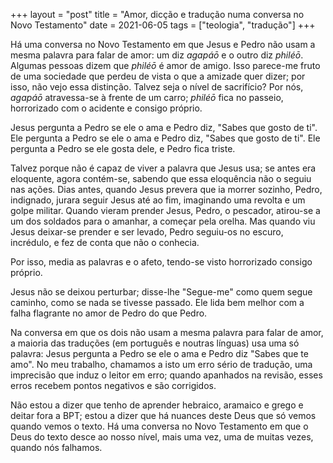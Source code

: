 +++
layout = "post"
title = "Amor, dicção e tradução numa conversa no Novo Testamento"
date = 2021-06-05
tags = ["teologia", "tradução"]
+++

Há uma conversa no Novo Testamento em que Jesus e Pedro não usam a mesma palavra para falar de amor: um diz *agapáō* e o outro diz *philéō*. Algumas pessoas dizem que *philéō* é amor de amigo. Isso parece-me fruto de uma sociedade que perdeu de vista o que a amizade quer dizer; por isso, não vejo essa distinção. Talvez seja o nível de sacrifício? Por nós, *agapáō* atravessa-se à frente de um carro; *philéō* fica no passeio, horrorizado com o acidente e consigo próprio.

Jesus pergunta a Pedro se ele o ama e Pedro diz, "Sabes que gosto de ti". Ele pergunta a Pedro se ele o ama e Pedro diz, "Sabes que gosto de ti". Ele pergunta a Pedro se ele gosta dele, e Pedro fica triste.

Talvez porque não é capaz de viver a palavra que Jesus usa; se antes era eloquente, agora contém-se, sabendo que essa eloquência não o seguiu nas ações. Dias antes, quando Jesus prevera que ia morrer sozinho, Pedro, indignado, jurara seguir Jesus até ao fim, imaginando uma revolta e um golpe militar. Quando vieram prender Jesus, Pedro, o pescador, atirou-se a um dos soldados para o amanhar, a começar pela orelha. Mas quando viu Jesus deixar-se prender e ser levado, Pedro seguiu-os no escuro, incrédulo, e fez de conta que não o conhecia.

Por isso, media as palavras e o afeto, tendo-se visto horrorizado consigo próprio.

Jesus não se deixou perturbar; disse-lhe "Segue-me" como quem segue caminho, como se nada se tivesse passado. Ele lida bem melhor com a falha flagrante no amor de Pedro do que Pedro.

Na conversa em que os dois não usam a mesma palavra para falar de amor, a maioria das traduções (em português e noutras línguas) usa uma só palavra: Jesus pergunta a Pedro se ele o ama e Pedro diz "Sabes que te amo". No meu trabalho, chamamos a isto um erro sério de tradução, uma imprecisão que induz o leitor em erro; quando apanhados na revisão, esses erros recebem pontos negativos e são corrigidos.

Não estou a dizer que tenho de aprender hebraico, aramaico e grego e deitar fora a BPT; estou a dizer que há nuances deste Deus que só vemos quando vemos o texto. Há uma conversa no Novo Testamento em que o Deus do texto desce ao nosso nível, mais uma vez, uma de muitas vezes, quando nós falhamos.
